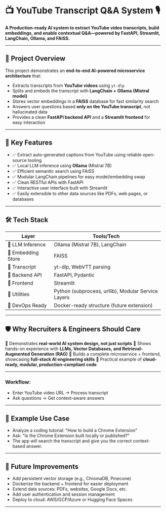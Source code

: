 # 📺 YouTube Transcript Q\&A System 🎙️

**A Production-ready AI system to extract YouTube video transcripts, build embeddings, and enable contextual Q\&A—powered by FastAPI, Streamlit, LangChain, Ollama, and FAISS.** <br>

---

## 🎀 Project Overview

This project demonstrates an **end-to-end AI-powered microservice architecture** that:

* Extracts transcripts from **YouTube videos** using `yt-dlp`
* Splits and embeds the transcript with **LangChain + Ollama (Mistral model)**
* Stores vector embeddings in a **FAISS** database for fast similarity search
* Answers user questions based **only on the YouTube transcript**, not hallucinated data
* Provides a clean **FastAPI backend API** and a **Streamlit frontend** for easy interaction

---

## 🌟 Key Features

* ✅ Extract auto-generated captions from YouTube using reliable open-source tooling
* ✅ Local LLM inference using **Ollama** (Mistral 7B)
* ✅ Efficient semantic search using FAISS
* ✅ Modular LangChain pipelines for easy model/embedding swap
* ✅ Clean RESTful APIs with FastAPI
* ✅ Interactive user interface built with Streamlit
* ✅ Easily extensible to other data sources like PDFs, web pages, or databases

---

## 🛠️ Tech Stack

| Layer              | Tools/Tech                                          |
| ------------------ | --------------------------------------------------- |
| 🧐 LLM Inference   | Ollama (Mistral 7B), LangChain                      |
| 🔎 Embedding Store | FAISS                                               |
| 📄 Transcript      | yt-dlp, WebVTT parsing                              |
| 🔌 Backend API     | FastAPI, Pydantic                                   |
| 🖖️ Frontend       | Streamlit                                           |
| 🔧 Utilities       | Python (subprocess, urllib), Modular Service Layers |
| 🔬 DevOps Ready    | Docker-ready structure (future extension)           |

---

## 🛡️ Why Recruiters & Engineers Should Care

🔁 Demonstrates **real-world AI system design, not just scripts**
🔁 Shows hands-on experience with **LLMs, Vector Databases, and Retrieval-Augmented Generation (RAG)**
🔁 Builds a complete microservice + frontend, showcasing **full-stack AI engineering skills**
🔁 Practical example of **cloud-ready, modular, production-compliant code**

---

### Workflow:

* Enter YouTube video URL → Process transcript
* Ask questions → Get context-aware answers

---

## 🔮 Example Use Case

* Analyze a coding tutorial: "How to build a Chrome Extension"
* Ask: "Is the Chrome Extension built locally or published?"
* The app will search the transcript and give you the correct context-based answer.

---

## 🔮 Future Improvements

* Add persistent vector storage (e.g., ChromaDB, Pinecone)
* Dockerize the backend + frontend for easier deployment
* Extend data sources: PDFs, websites, Google Docs, etc.
* Add user authentication and session management
* Deploy to cloud: AWS/GCP/Azure or Hugging Face Spaces

---

